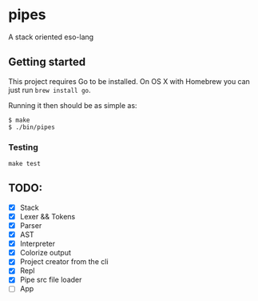 # pipes

A stack oriented eso-lang

## Getting started

This project requires Go to be installed. On OS X with Homebrew you can just run `brew install go`.

Running it then should be as simple as:

```console
$ make
$ ./bin/pipes
```

### Testing

``make test``

## TODO:

- [X] Stack
- [X] Lexer && Tokens
- [X] Parser
- [X] AST
- [X] Interpreter
- [X] Colorize output
- [X] Project creator from the cli
- [X] Repl
- [X] Pipe src file loader
- [ ] App